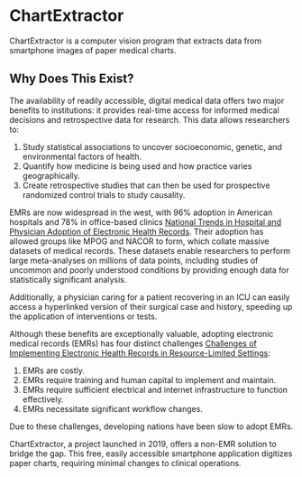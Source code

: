 # ChartExtractor
ChartExtractor is a computer vision program that extracts data from smartphone images of paper medical charts.

## Why Does This Exist?

The availability of readily accessible, digital medical data offers two major benefits to institutions: it provides real-time access for informed medical decisions and retrospective data for research. This data allows researchers to:

1. Study statistical associations to uncover socioeconomic, genetic, and environmental factors of health.
2. Quantify how medicine is being used and how practice varies geographically.
3. Create retrospective studies that can then be used for prospective randomized control trials to study causality.

EMRs are now widespread in the west, with 96% adoption in American hospitals and 78% in office-based clinics [National Trends in Hospital and Physician Adoption of Electronic Health Records](https://www.healthit.gov/data/quickstats/national-trends-hospital-and-physician-adoption-electronic-health-records). Their adoption has allowed groups like MPOG and NACOR to form, which collate massive datasets of medical records. These datasets enable researchers to perform large meta-analyses on millions of data points, including studies of uncommon and poorly understood conditions by providing enough data for statistically significant analysis.

Additionally, a physician caring for a patient recovering in an ICU can easily access a hyperlinked version of their surgical case and history, speeding up the application of interventions or tests.

Although these benefits are exceptionally valuable, adopting electronic medical records (EMRs) has four distinct challenges [Challenges of Implementing Electronic Health Records in Resource-Limited Settings](https://www.ncbi.nlm.nih.gov/pmc/articles/PMC5654179/):

1. EMRs are costly.
2. EMRs require training and human capital to implement and maintain.
3. EMRs require sufficient electrical and internet infrastructure to function effectively.
4. EMRs necessitate significant workflow changes.

Due to these challenges, developing nations have been slow to adopt EMRs.

ChartExtractor, a project launched in 2019, offers a non-EMR solution to bridge the gap. This free, easily accessible smartphone application digitizes paper charts, requiring minimal changes to clinical operations. 

